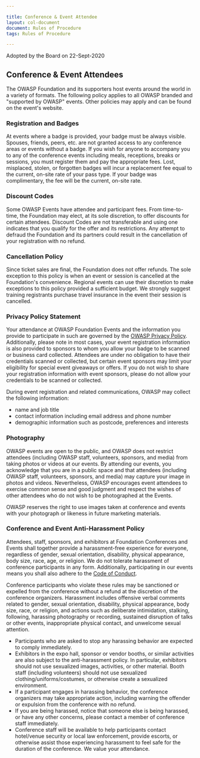 ```yaml
---

title: Conference & Event Attendee
layout: col-document
document: Rules of Procedure
tags: Rules of Procedure

---
```


Adopted by the Board on 22-Sept-2020

## Conference & Event Attendees

The OWASP Foundation and its supporters host events around the world in a variety of formats. The following policy applies to all OWASP branded and "supported by OWASP" events. Other policies may apply and can be found on the event's website.

### Registration and Badges

At events where a badge is provided, your badge must be always visible. Spouses, friends, peers, etc. are not granted access to any conference areas or events without a badge. If you wish for anyone to accompany you to any of the conference events including meals, receptions, breaks or sessions, you must register them and pay the appropriate fees. Lost, misplaced, stolen, or forgotten badges will incur a replacement fee equal to the current, on-site rate of your pass type. If your badge was complimentary, the fee will be the current, on-site rate.

### Discount Codes

Some OWASP Events have attendee and participant fees. From time-to-time, the Foundation may elect, at its sole discretion, to offer discounts for certain attendees. Discount Codes are not transferable and using one indicates that you qualify for the offer and its restrictions. Any attempt to defraud the Foundation and its partners could result in the cancellation of your registration with no refund.

### Cancellation Policy

Since ticket sales are final, the Foundation does not offer refunds. The sole exception to this policy is when an event or session is cancelled at the Foundation's convenience. Regional events can use their discretion to make exceptions to this policy provided a sufficient budget. We strongly suggest training registrants purchase travel insurance in the event their session is cancelled.

### Privacy Policy Statement

Your attendance at OWASP Foundation Events and the information you provide to participate in such are governed by the [OWASP Privacy Policy](/www-policy/operational/privacy). Additionally, please note in most cases, your event registration information is also provided to sponsors to whom you allow your badge to be scanned or business card collected.  Attendees are under no obligation to have their credentials scanned or collected, but certain event sponsors may limit your eligibility for special event giveaways or offers. If you do not wish to share your registration information with event sponsors, please do not allow your credentials to be scanned or collected.

During event registration and related communications, OWASP may collect the following information:

- name and job title
- contact information including email address and phone number
- demographic information such as postcode, preferences and interests

### Photography

OWASP events are open to the public, and OWASP does not restrict attendees (including OWASP staff, volunteers, sponsors, and media) from taking photos or videos at our events. By attending our events, you acknowledge that you are in a public space and that attendees (including OWASP staff, volunteers, sponsors, and media) may capture your image in photos and videos.  Nevertheless, OWASP encourages event attendees to exercise common sense and good judgment and respect the wishes of other attendees who do not wish to be photographed at the Events.

OWASP reserves the right to use images taken at conference and events with your photograph or likeness in future marketing materials.

### Conference and Event Anti-Harassment Policy

Attendees, staff, sponsors, and exhibitors at Foundation Conferences and Events shall together provide a harassment-free experience for everyone, regardless of gender, sexual orientation, disability, physical appearance, body size, race, age, or religion. We do not tolerate harassment of conference participants in any form. Additionally, participating in our events means you shall also adhere to the [Code of Conduct](/www-policy/operational/code-of-conduct).

Conference participants who violate these rules may be sanctioned or expelled from the conference without a refund at the discretion of the conference organizers. Harassment includes offensive verbal comments related to gender, sexual orientation, disability, physical appearance, body size, race, or religion, and actions such as deliberate intimidation, stalking, following, harassing photography or recording, sustained disruption of talks or other events, inappropriate physical contact, and unwelcome sexual attention.

- Participants who are asked to stop any harassing behavior are expected to comply immediately.
- Exhibitors in the expo hall, sponsor or vendor booths, or similar activities are also subject to the anti-harassment policy. In particular, exhibitors should not use sexualized images, activities, or other material. Booth staff (including volunteers) should not use sexualized clothing/uniforms/costumes, or otherwise create a sexualized environment.
- If a participant engages in harassing behavior, the conference organizers may take appropriate action, including warning the offender or expulsion from the conference with no refund.
- If you are being harassed, notice that someone else is being harassed, or have any other concerns, please contact a member of conference staff immediately.
- Conference staff will be available to help participants contact hotel/venue security or local law enforcement, provide escorts, or otherwise assist those experiencing harassment to feel safe for the duration of the conference. We value your attendance.
